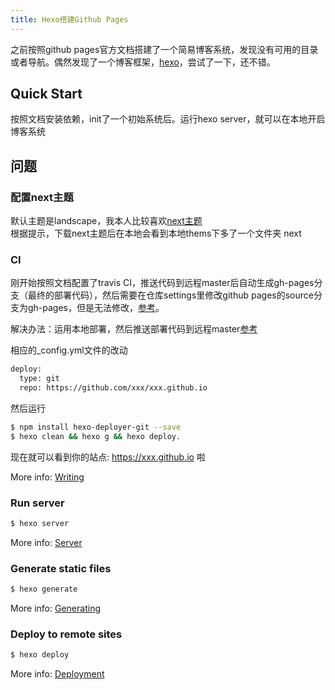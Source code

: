 ```yaml
---
title: Hexo搭建Github Pages
---
```

之前按照github pages官方文档搭建了一个简易博客系统，发现没有可用的目录或者导航。偶然发现了一个博客框架，[hexo](https://hexo.io/docs/)，尝试了一下，还不错。

## Quick Start  
按照文档安装依赖，init了一个初始系统后。运行hexo server，就可以在本地开启博客系统

## 问题

### 配置next主题  
默认主题是landscape，我本人比较喜欢[next主题](https://theme-next.org/docs/getting-started/installation)  
根据提示，下载next主题后在本地会看到本地thems下多了一个文件夹 next

### CI

刚开始按照文档配置了travis CI，推送代码到远程master后自动生成gh-pages分支（最终的部署代码），然后需要在仓库settings里修改github pages的source分支为gh-pages，但是无法修改，[参考](ttps://stackoverflow.com/questions/39978856/unable-to-change-source-branch-in-github-pages)。  

解决办法：运用本地部署，然后推送部署代码到远程master[参考](https://hexo.io/docs/one-command-deployment)  

相应的_config.yml文件的改动

``` bash
deploy:
  type: git
  repo: https://github.com/xxx/xxx.github.io
```
然后运行

``` bash
$ npm install hexo-deployer-git --save  
$ hexo clean && hexo g && hexo deploy.

```

现在就可以看到你的站点: https://xxx.github.io 啦



More info: [Writing](https://hexo.io/docs/writing.html)

### Run server

``` bash
$ hexo server
```

More info: [Server](https://hexo.io/docs/server.html)

### Generate static files

``` bash
$ hexo generate
```

More info: [Generating](https://hexo.io/docs/generating.html)

### Deploy to remote sites

``` bash
$ hexo deploy
```

More info: [Deployment](https://hexo.io/docs/one-command-deployment.html)
